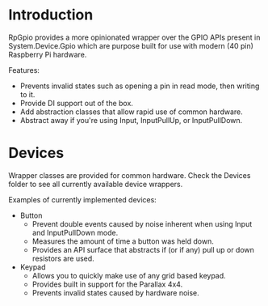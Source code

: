 # Introduction
RpGpio provides a more opinionated wrapper over the GPIO APIs present in System.Device.Gpio which are purpose built for use with modern (40 pin) Raspberry Pi hardware.  

Features:
- Prevents invalid states such as opening a pin in read mode, then writing to it.
- Provide DI support out of the box.
- Add abstraction classes that allow rapid use of common hardware.
- Abstract away if you're using Input, InputPullUp, or InputPullDown.

# Devices
Wrapper classes are provided for common hardware.  Check the Devices folder to see all currently available device wrappers.

Examples of currently implemented devices:
- Button
  - Prevent double events caused by noise inherent when using Input and InputPullDown mode.
  - Measures the amount of time a button was held down.
  - Provides an API surface that abstracts if (or if any) pull up or down resistors are used.
- Keypad
  - Allows you to quickly make use of any grid based keypad.
  - Provides built in support for the Parallax 4x4.
  - Prevents invalid states caused by hardware noise.